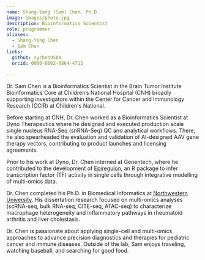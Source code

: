 ```yaml
---
name: Shang-Yang (Sam) Chen, Ph.D.
image: images/photo.jpg
description: Bioinformatics Scientist
role: programmer
aliases:
  - Shang-Yang Chen
  - Sam Chen
links:
  github: sychen9584
  orcid: 0000-0002-6864-4713
  
---
```


Dr. Sam Chen is a Bioinformatics Scientist in the Brain Tumor Institute Bioinformatics Core at Children’s National Hospital (CNH) broadly supporting investigators within the Center for Cancer and Immunology Research (CCIR) at Children's National.

Before starting at CNH, Dr. Chen worked as a Bioinformatics Scientist at Dyno Therapeutics where he designed and executed production scale single nucleus RNA-Seq (snRNA-Seq) QC and analytical workflows. 
There, he also spearheaded the evaluation and validation of AI-designed AAV  gene therapy vectors, contributing to product launches and licensing agreements.

Prior to his work at Dyno, Dr. Chen interned at Genentech, where he contributed to the development of [Epiregulon](https://github.com/xiaosaiyao/epiregulon), an R package to infer transcription factor (TF) activity in single cells through integrative modelling of multi-omics data.

Dr. Chen completed his Ph.D. in Biomedical Informatics at [Northwestern University](https://www.northwestern.edu/). His dissertation research focused on multi-omics analyses (scRNA-seq, bulk RNA-seq, CITE-seq, ATAC-seq) to characterize
macrophage heterogeneity and inflammatory pathways in rheumatoid arthritis and liver cholestasis.

Dr. Chen is passionate about applying single-cell and multi-omics approaches to advance precision diagnostics and therapies for pediatric cancer and immune diseases. Outside of the lab, Sam enjoys traveling, watching baseball, and searching for good food. 






